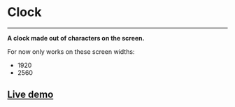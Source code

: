# Clock

---

**A clock made out of characters on the screen.**

For now only works on these screen widths:

- 1920
- 2560

## [Live demo](https://dkkmartin.github.io/clock/)
